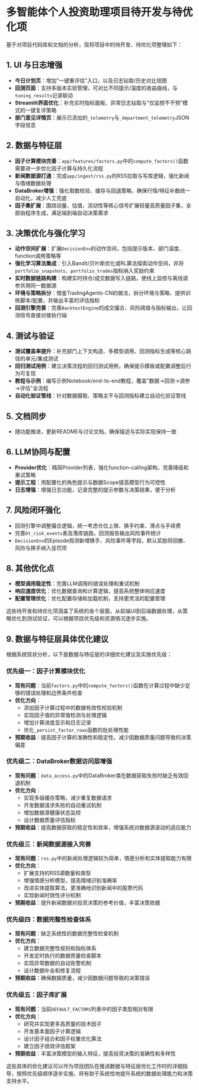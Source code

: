 # 多智能体个人投资助理项目待开发与待优化项

基于对项目代码库和文档的分析，现将项目中的待开发、待优化项整理如下：

## 1. UI 与日志增强
- **今日计划页**：增加"一键重评估"入口，以及日志钻取/历史对比视图
- **回测页面**：支持多版本实验管理，可对比不同提示/温度的收益曲线，与`tuning_results`记录联动
- **Streamlit界面优化**：补充实时指标面板、异常日志钻取与"仅监控不干预"模式的一键复评策略
- **部门意见详情页**：展示已添加的`_telemetry`与`_department_telemetry`JSON字段信息

## 2. 数据与特征层
- **因子计算模块完善**：`app/features/factors.py`中的`compute_factors()`函数需要进一步优化因子计算与持久化流程
- **新闻数据源打通**：完成`app/ingest/rss.py`的RSS拉取与写库逻辑，强化新闻与情绪数据处理
- **DataBroker增强**：强化取数校验、缓存与回退策略，确保行情/特征补数统一自动化，减少人工兜底
- **因子集扩展**：围绕动量、估值、流动性等核心信号扩展轻量高质量因子集，全部由程序生成，满足端到端自动决策需求

## 3. 决策优化与强化学习
- **动作空间扩展**：扩展`DecisionEnv`的动作空间，包括提示版本、部门温度、function调用策略等
- **强化学习算法集成**：引入Bandit/贝叶斯优化或RL算法探索动作空间，并将`portfolio_snapshots`、`portfolio_trades`指标纳入奖励约束
- **实时数据链路构建**：构建实时持仓/成交数据写入链路，使线上监控与离线调参共用同一数据源
- **环境与策略拆分**：借鉴TradingAgents-CN的做法，拆分环境与策略、提供训练脚本/配置，并输出丰富的评估指标
- **回测引擎完善**：完善`BacktestEngine`的成交撮合、风险阈值与指标输出，让回测信号直接对接执行端

## 4. 测试与验证
- **测试覆盖率提升**：补充部门上下文构造、多模型调用、回测指标生成等核心路径的单元/集成测试
- **回归测试用例**：建立决策流程的回归测试用例，确保提示模板或配置调整后行为可复现
- **教程与示例**：编写示例Notebook/end-to-end教程，覆盖"数据→回测→调参→评估"全流程
- **自动化验证管线**：针对数据摄取、策略主干与回测指标建立自动化验证管线

## 5. 文档同步
- 随功能推进，更新README与讨论文档，确保描述与实际实现保持一致

## 6. LLM协同与配置
- **Provider优化**：精简Provider列表，强化function-calling架构，完善降级和重试策略
- **提示工程**：用配置化的角色提示与数据Scope提高模型行为可控性
- **日志增强**：增强日志功能，记录完整的提示参数与决策结果，便于分析

## 7. 风险闭环强化
- 回测引擎中调整撮合逻辑，统一考虑仓位上限、换手约束、滑点与手续费
- 完善`bt_risk_events`表及落库链路，回测报告输出风险事件统计
- `DecisionEnv`的Episode观测新增换手、风险事件等字段，默认奖励将回撤、风险与换手纳入惩罚项

## 8. 其他优化点
- **模型调用稳定性**：完善LLM调用的错误处理和重试机制
- **响应速度优化**：优化数据查询和计算逻辑，提高系统整体响应速度
- **配置管理优化**：优化配置存储和加载机制，支持更灵活的配置管理

这些待开发和待优化项涵盖了系统的各个层面，从前端UI到后端数据处理，从策略优化到测试验证，可以根据项目优先级和资源情况逐步实施。

## 9. 数据与特征层具体优化建议
根据系统现状分析，以下是数据与特征层的详细优化建议及实施优先级：

### 优先级一：因子计算模块优化
- **现有问题**：当前`factors.py`中的`compute_factors()`函数在计算过程中缺少足够的错误处理和边界条件检查
- **优化方向**：
  - 添加因子计算过程中的数据有效性校验机制
  - 实现因子值的异常值检测与处理逻辑
  - 增加计算进度显示和日志记录
  - 优化`_persist_factor_rows`函数的批处理性能
- **预期收益**：提高因子计算的准确性和稳定性，减少因数据质量问题导致的决策偏差

### 优先级二：DataBroker数据访问层增强
- **现有问题**：`data_access.py`中的DataBroker类在数据获取失败时缺乏有效回退机制
- **优化方向**：
  - 实现多级缓存策略，减少重复数据请求
  - 开发数据请求失败的自动重试机制
  - 增加数据源健康状态监控
  - 设计数据质量评估指标
- **预期收益**：提高数据获取的稳定性和效率，增强系统对数据源波动的适应能力

### 优先级三：新闻数据源接入完善
- **现有问题**：`rss.py`中的新闻处理逻辑较为简单，情感分析和实体提取能力有限
- **优化方向**：
  - 扩展支持的RSS源数量和类型
  - 增强情感分析模型，提高情绪识别准确率
  - 改进实体提取算法，更准确地识别新闻中的股票代码
  - 实现新闻时效性评分机制
- **预期收益**：提升新闻数据对投资决策的参考价值，丰富决策依据

### 优先级四：数据完整性检查体系
- **现有问题**：缺乏系统性的数据完整性检查机制
- **优化方向**：
  - 建立数据完整性规则和指标体系
  - 开发定时执行的数据质量检查脚本
  - 实现异常数据的自动告警机制
  - 设计数据补全和修复流程
- **预期收益**：确保数据质量，减少因数据问题导致的决策错误

### 优先级五：因子库扩展
- **现有问题**：当前`DEFAULT_FACTORS`列表中的因子类型相对有限
- **优化方向**：
  - 研究并实现更多高质量的技术因子
  - 开发基本面因子计算逻辑
  - 设计因子组合和因子权重优化算法
  - 建立因子绩效评估框架
- **预期收益**：丰富决策模型的输入特征，提高投资决策的准确性和多样性

这些具体的优化建议可以作为项目团队在推进数据与特征层优化工作时的详细指导，按照优先级顺序逐步实施，将有助于系统性地提升系统的数据处理能力和决策支持水平。